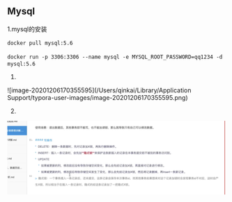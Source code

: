 ## Mysql

1.mysql的安装

```
docker pull mysql:5.6

docker run -p 3306:3306 --name mysql -e MYSQL_ROOT_PASSWORD=qq1234 -d mysql:5.6
```



1.

![image-20201206170355595](/Users/qinkai/Library/Application Support/typora-user-images/image-20201206170355595.png)

2.

![KXPXbK](https://raw.githubusercontent.com/QinKai176/Image-Hosting/master/upic/KXPXbK.png)